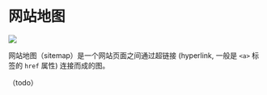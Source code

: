 # 网站地图

![](https://upload.wikimedia.org/wikipedia/commons/8/83/Main_Page_Usability.png)

网站地图（sitemap）是一个网站页面之间通过超链接 (hyperlink, 一般是 `<a>` 标签的 `href` 属性) 连接而成的图。

（todo）
